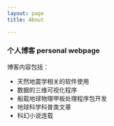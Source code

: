 ```yaml
---
layout: page 
title: About

---
```


### 个人博客 personal webpage

博客内容包括：
 - 天然地震学相关的软件使用
 - 数据的三维可视化程序
 - 船载地球物理甲板处理程序包开发
 - 地球科学科普类文章
 - 科幻小说连载

